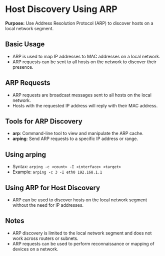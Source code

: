 
# Host Discovery Using ARP

**Purpose:** Use Address Resolution Protocol (ARP) to discover hosts on a local network segment.

## Basic Usage
- ARP is used to map IP addresses to MAC addresses on a local network.
- ARP requests can be sent to all hosts on the network to discover their presence.

## ARP Requests
- ARP requests are broadcast messages sent to all hosts on the local network.
- Hosts with the requested IP address will reply with their MAC address.

## Tools for ARP Discovery
- **arp**: Command-line tool to view and manipulate the ARP cache.
- **arping**: Send ARP requests to a specific IP address or range.

## Using arping
- Syntax: `arping -c <count> -I <interface> <target>`
- Example: `arping -c 3 -I eth0 192.168.1.1`

## Using ARP for Host Discovery
- ARP can be used to discover hosts on the local network segment without the need for IP addresses.

## Notes
- ARP discovery is limited to the local network segment and does not work across routers or subnets.
- ARP requests can be used to perform reconnaissance or mapping of devices on a network.
